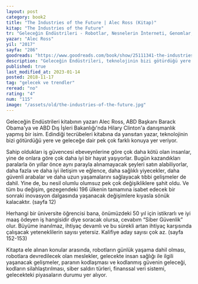 ```yaml
---
layout: post
category: book2
title: "The Industries of the Future | Alec Ross (Kitap)"
kitap: "The Industries of the Future"
tr: "Geleceğin Endüstrileri - Robotlar, Nesnelerin İnterneti, Genomlar, Büyük Veri, Dijital Para, Hassas Tarım, Siber Güvenlik"
yazar: "Alec Ross"
yil: "2017"
sayfa: "286"
goodreads: "https://www.goodreads.com/book/show/25111341-the-industries-of-the-future"
description: "Geleceğin Endüstrileri, teknolojinin bizi götürdüğü yere ve geleceğe dair pek çok farklı konuya yer veriyor."
published: true
last_modified_at: 2023-01-14
posted: 2018-11-17
tag: "gelecek ve trendler"
reread: "no"
rating: "4"
num: "115"
image: "/assets/old/the-industries-of-the-future.jpg"
---
```


Geleceğin Endüstrileri kitabının yazarı Alec Ross, ABD Başkanı Barack Obama'ya ve ABD Dış İşleri Bakanlığı'nda Hilary Clinton'a danışmanlık yapmış bir isim. Edindiği tecrübeleri kitabına da yansıtan yazar, teknolojinin bizi götürdüğü yere ve geleceğe dair pek çok farklı konuya yer veriyor.

Sahip oldukları iş güvencesi ebeveynlerine göre çok daha kötü olan insanlar, yine de onlara göre çok daha iyi bir hayat yaşıyorlar. Bugün kazandıkları paralarla ön yıllar önce aynı parayla alınamayacak şeyleri satın alabiliyorlar, daha fazla ve daha iyi iletişim ve eğlence, daha sağlıklı yiyecekler, daha güvenli arabalar ve daha uzun yaşamalarını sağlayacak tıbbi gelişmeler de dahil. Yine de, bu nesil olumlu olumsuz pek çok değişikliklere şahit oldu. Ve tüm bu değişim, gezegendeki 196 ülkenin tamamına isabet edecek bir sonraki inovasyon dalgasında yaşanacak değişimlere kıyasla sönük kalacaktır. (sayfa 12)

Herhangi bir üniversite öğrencisi bana, önümüzdeki 50 yıl için istikrarlı ve iyi maaş ödeyen iş hangisidir diye soracak olursa, cevabım “Siber Güvenlik” olur. Büyüme inanılmaz, ihtiyaç devamlı ve bu sürekli artan ihtiyaç karşısında çalışacak yeteneklilerin sayısı yetersiz. Kalifiye aday sayısı çok az. (sayfa 152-153)

Kitapta ele alınan konular arasında, robotların günlük yaşama dahil olması, robotlara devredilecek olan meslekler, gelecekte insan sağlığı ile ilgili yaşanacak gelişmeler, paranın kodlaşması ve kodlanmış güvenin geleceği, kodların silahlaştırılması, siber saldırı türleri, finanssal veri sistemi, gelecekteki piyasaların durumu yer alıyor.

